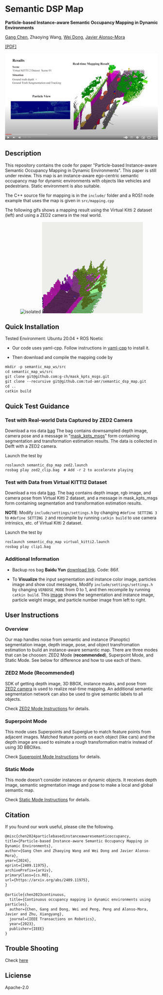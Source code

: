# Semantic DSP Map
__Particle-based Instance-aware Semantic Occupancy Mapping in Dynamic Environments__

[Gang Chen](https://g-ch.github.io/), Zhaoying Wang, [Wei Dong](https://scholar.google.com/citations?user=hbaEVRMAAAAJ&hl=en), [Javier Alonso-Mora](https://autonomousrobots.nl/people/)

[[PDF]](https://www.arxiv.org/abs/2409.11975)
 <!-- [[Youtube]](https://youtu.be/OIJDZRtHFHE) -->

[![IMAGE ALT TEXT HERE](assets/youtube2.png)](https://youtu.be/OIJDZRtHFHE)


## Description
This repository contains the code for paper "Particle-based Instance-aware Semantic Occupancy Mapping in Dynamic Environments". This paper is still under review. 
This map is an instance-aware ego-centric semantic occupancy map for dynamic environments with objects like vehicles and pedestrians. Static environment is also suitable.

The C++ source file for mapping is in the ```include/``` folder and a ROS1 node example that uses the map is given in ```src/mapping.cpp```

The following gifs shows a mapping result using the Virtual Kitti 2 dataset (left) and using a ZED2 camera in the real world.

<p align="center">
<img src="assets/map_1.gif" alt="isolated" height="300">
<img src="assets/zed2.gif" alt="isolated" height="300">
</p>


## Quick Installation
Tested Environment: Ubuntu 20.04 + ROS Noetic

- Our code uses yaml-cpp. Follow instructions in [yaml-cpp](https://github.com/jbeder/yaml-cpp) to install it.

- Then download and compile the mapping code by

```
mkdir -p semantic_map_ws/src
cd semantic_map_ws/src
git clone git@github.com:g-ch/mask_kpts_msgs.git
git clone --recursive git@github.com:tud-amr/semantic_dsp_map.git
cd ..
catkin build
```

## Quick Test Guidance

### Test with Real-world Data Captured by ZED2 Camera
Download a ros data [bag](https://drive.google.com/file/d/1uBWbLzmePzmY5ZFXP_wEjuAlcOgEeWVS/view?usp=sharing) 
The bag contains downsampled depth image, camera pose and a message in "[mask_kpts_msgs](https://github.com/g-ch/mask_kpts_msgs)" form containing segmentation and transformation estimation results. The data is collected in Delft with a ZED2 camera.

Launch the test by
```
roslaunch semantic_dsp_map zed2.launch
rosbag play zed2_clip.bag  # Add -r 2 to accelerate playing
```


### Test with Data from Virtual KITTI2 Dataset
Download a ros data [bag](https://drive.google.com/file/d/1MyLyJzOX_KFJWhs0cSW6jwEC2t_l945Q/view?usp=drive_link).
The bag contains depth image, rgb image, and camera pose from Virtual Kitti 2 dataset, and a message in mask_kpts_msgs form containing segmentation and transformation estimation results.

__NOTE__: Modify ```include/settings/settings.h``` by changing ```#define SETTING 3``` to ```#define SETTING 2```  and recompile by running ```catkin build``` to use camera intrinsics, etc. of Virtual Kitti 2 dataset.

Launch the test by
```
roslaunch semantic_dsp_map virtual_kitti2.launch
rosbag play clip1.bag  
```

### Additional Information
- Backup ros bag __Baidu Yun__ [download link](https://pan.baidu.com/s/1YFnHjPVETq1eNdkjgQzYIw). Code: 86if.

- To __Visualize__ the input segmentation and instance color image, particles image and show cout messages, Modify ```include/settings/settings.h``` by changing ```VERBOSE_MODE``` from 0 to 1, and then recompile by running ```catkin build```. This [image](assets/particle_vis.png) shows the segmentation and instance image, particle weight image, and particle number image from left to right.


## User Instructions
### Overview
Our map handles noise from semantic and instance (Panoptic) segmentation image, depth image, pose, and object transfromation estimation to build an instance-aware semantic map. There are three modes that can be choosen: ZED2 Mode (__recommended__), Superpoint Mode, and Static Mode. See below for difference and how to use each of them.

### ZED2 Mode (Recommended)
SDK of getting depth image, 3D BBOX, instance masks, and pose from [ZED2 camera](https://www.stereolabs.com/docs) is used to realize real-time mapping. An additional semantic segmentation network can also be used to give semantic labels to all objects.

Check [ZED2 Mode Instructions](docs/3dbbox_mode.md) for details.


### Superpoint Mode
This mode uses Superpoints and Superglue to match feature points from adjacent images. Matched feature points on each object (like cars) and the depth image are used to esimate a rough transformation matrix instead of using 3D BBOXes.

Check [Superpoint Mode Instructions](docs/superpoint_mode.md) for details.


### Static Mode
This mode doesn't consider instances or dynamic objects. It receives depth image, semantic segmentation image and pose to make a local and global semantic map.

Check [Static Mode Instructions](docs/static_mode.md) for details.
## Citation
If you found our work useful, please cite the following.
```
@misc{chen2024particlebasedinstanceawaresemanticoccupancy,
title={Particle-based Instance-aware Semantic Occupancy Mapping in Dynamic Environments},
author={Gang Chen and Zhaoying Wang and Wei Dong and Javier Alonso-Mora},
year={2024},
eprint={2409.11975},
archivePrefix={arXiv},
primaryClass={cs.RO},
url={https://arxiv.org/abs/2409.11975},
}

@article{chen2023continuous,
  title={Continuous occupancy mapping in dynamic environments using particles},
  author={Chen, Gang and Dong, Wei and Peng, Peng and Alonso-Mora, Javier and Zhu, Xiangyang},
  journal={IEEE Transactions on Robotics},
  year={2023},
  publisher={IEEE}
}
```


## Trouble Shooting
Check [here](docs/trouble_shooting.md)

## Liciense
Apache-2.0